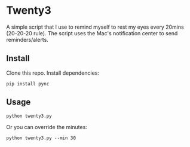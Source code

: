 # Twenty3
A simple script that I use to remind myself to rest my eyes every 20mins (20-20-20 rule). The script uses the Mac's notification center to send reminders/alerts.

## Install
Clone this repo. Install dependencies:

    pip install pync

## Usage
    python twenty3.py

Or you can override the minutes:
    
    python twenty3.py --min 30
